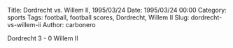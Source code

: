 Title: Dordrecht vs. Willem II, 1995/03/24
Date: 1995/03/24 00:00
Category: sports
Tags: football, football scores, Dordrecht, Willem II
Slug: dordrecht-vs-willem-ii
Author: carbonero


Dordrecht 3 - 0 Willem II
